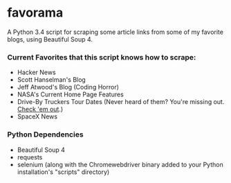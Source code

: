 # favorama
A Python 3.4 script for scraping some article links from some of my favorite blogs, using Beautiful Soup 4.

### Current Favorites that this script knows how to scrape:
- Hacker News
- Scott Hanselman's Blog
- Jeff Atwood's Blog (Coding Horror)
- NASA's Current Home Page Features
- Drive-By Truckers Tour Dates (Never heard of them? You're missing out. [Check 'em out](http://www.drivebytruckers.com/).)
- SpaceX News

### Python Dependencies
- Beautiful Soup 4
- requests
- selenium (along with the Chromewebdriver binary added to your Python installation's "scripts" directory)

